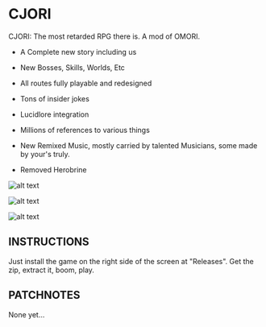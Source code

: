 # CJORI
CJORI: The most retarded RPG there is. A mod of OMORI.

- A Complete new story including us

- New Bosses, Skills, Worlds, Etc

- All routes fully playable and redesigned

- Tons of insider jokes

- Lucidlore integration

- Millions of references to various things

- New Remixed Music, mostly carried by talented Musicians, some made by your's truly.

- Removed Herobrine

![alt text](https://i.imgur.com/LexpHQS.png)

![alt text](https://i.imgur.com/eVdL66p.png)

![alt text](https://i.imgur.com/FhycBcH.png)

## INSTRUCTIONS

Just install the game on the right side of the screen at "Releases". 
Get the zip, extract it, boom, play.

## PATCHNOTES

None yet...
